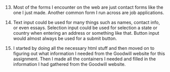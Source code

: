 13. Most of the forms I encounter on the web are just contact forms like the one I just made. Another common form I run across are job applications.

14. Text input could be used for many things such as names, contact info, or even essays. Selection input could be used for selection a state or country when entering an address or something like that. Button input would almost always be used for a submit button.

15. I started by doing all the necessary html stuff and then moved on to figuring out what information I needed from the Goodwill website for this assignment. Then I made all the containers I needed and filled in the information I had gathered from the Goodwill website.
